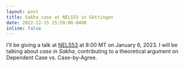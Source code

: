 ```yaml
---
layout: post
title: Sakha case at NELS53 in Göttingen
date: 2022-12-15 15:59:00-0400
inline: false
---
```


I'll be giving a talk at [NELS53](https://virtual.oxfordabstracts.com/#/event/public/3045/program) at 8:00 MT on January 6, 2023.
I will be talking about *case in Sakha*, contributing to a theoretical argument on Dependent Case vs. Case-by-Agree.
